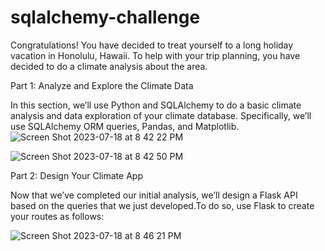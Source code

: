 # sqlalchemy-challenge

Congratulations! You have decided to treat yourself to a long holiday vacation in Honolulu, Hawaii. To help with your trip planning, you have decided to do a climate analysis about the area. 

Part 1: Analyze and Explore the Climate Data

In this section, we’ll use Python and SQLAlchemy to do a basic climate analysis and data exploration of your climate database. Specifically, we’ll use SQLAlchemy ORM queries, Pandas, and Matplotlib.
![Screen Shot 2023-07-18 at 8 42 22 PM](https://github.com/kshirazi5/sqlalchemy-challenge/assets/116853144/2824752f-ea8d-49fd-ad59-5343dc552732)

![Screen Shot 2023-07-18 at 8 42 50 PM](https://github.com/kshirazi5/sqlalchemy-challenge/assets/116853144/6d7baeb3-5dc5-4064-9fcd-8369b8b02514)


Part 2: Design Your Climate App

Now that we’ve completed our initial analysis, we’ll design a Flask API based on the queries that we just developed.To do so, use Flask to create your routes as follows:


![Screen Shot 2023-07-18 at 8 46 21 PM](https://github.com/kshirazi5/sqlalchemy-challenge/assets/116853144/17a600f4-3341-40c4-83e2-d19f9b6d0bb1)

